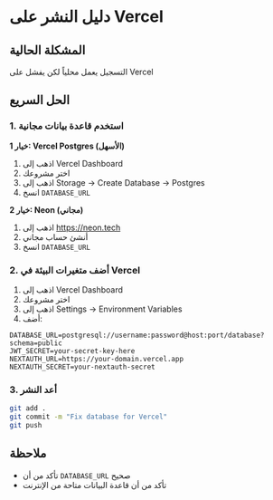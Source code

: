 # دليل النشر على Vercel

## المشكلة الحالية
التسجيل يعمل محلياً لكن يفشل على Vercel

## الحل السريع

### 1. استخدم قاعدة بيانات مجانية

**خيار 1: Vercel Postgres (الأسهل)**
1. اذهب إلى Vercel Dashboard
2. اختر مشروعك
3. اذهب إلى Storage → Create Database → Postgres
4. انسخ `DATABASE_URL`

**خيار 2: Neon (مجاني)**
1. اذهب إلى https://neon.tech
2. أنشئ حساب مجاني
3. انسخ `DATABASE_URL`

### 2. أضف متغيرات البيئة في Vercel

1. اذهب إلى Vercel Dashboard
2. اختر مشروعك
3. اذهب إلى Settings → Environment Variables
4. أضف:

```
DATABASE_URL=postgresql://username:password@host:port/database?schema=public
JWT_SECRET=your-secret-key-here
NEXTAUTH_URL=https://your-domain.vercel.app
NEXTAUTH_SECRET=your-nextauth-secret
```

### 3. أعد النشر

```bash
git add .
git commit -m "Fix database for Vercel"
git push
```

## ملاحظة
- تأكد من أن `DATABASE_URL` صحيح
- تأكد من أن قاعدة البيانات متاحة من الإنترنت
